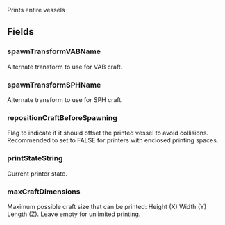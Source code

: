             
Prints entire vessels
        
## Fields

### spawnTransformVABName
Alternate transform to use for VAB craft.
### spawnTransformSPHName
Alternate transform to use for SPH craft.
### repositionCraftBeforeSpawning
Flag to indicate if it should offset the printed vessel to avoid collisions. Recommended to set to FALSE for printers with enclosed printing spaces.
### printStateString
Current printer state.
### maxCraftDimensions
Maximum possible craft size that can be printed: Height (X) Width (Y) Length (Z). Leave empty for unlimited printing.

